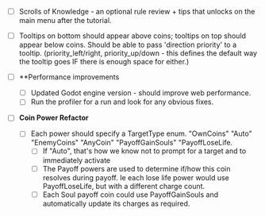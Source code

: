 - [ ] Scrolls of Knowledge - an optional rule review + tips that unlocks on the main menu after the tutorial.
- [ ] Tooltips on bottom should appear above coins; tooltips on top should appear below coins. Should be able to pass 'direction priority' to a tooltip. (priority_left/right, priority_up/down - this defines the default way the tooltip goes IF there is enough space for either.)

- [ ] **Performance improvements
	- [ ] Updated Godot engine version - should improve web performance.
	- [ ] Run the profiler for a run and look for any obvious fixes.

- [ ] **Coin Power Refactor**
	- [ ] Each power should specify a TargetType enum. "OwnCoins" "Auto" "EnemyCoins" "AnyCoin" "PayoffGainSouls" "PayoffLoseLife. 
		- [ ] If "Auto", that's how we know not to prompt for a target and to immediately activate
		- [ ] The Payoff powers are used to determine if/how this coin resolves during payoff. Ie each lose life power would use PayoffLoseLife, but with a different charge count.
		- [ ] Each Soul payoff coin could use PayoffGainSouls and automatically update its charges as required.
